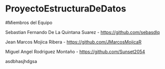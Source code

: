 # ProyectoEstructuraDeDatos

#Miembros del Equipo

Sebastian Fernando De La Quintana Suarez - https://github.com/sebasdlq

Jean Marcos Mojica Ribera - https://github.com/JMarcosMojicaR

Miguel Angel Rodriguez Montaño - https://github.com/Sunset2054

asdbhasjhdgsa